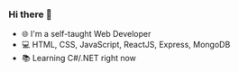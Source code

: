 ### Hi there 👋

- 🌐 I'm a self-taught Web Developer
- 💻 HTML, CSS, JavaScript, ReactJS, Express, MongoDB
- 📚 Learning C#/.NET right now
